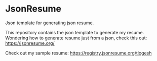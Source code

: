 # JsonResume
Json template for generating json resume.

This repository contains the json template to generate my resume. Wondering how to generate resume just from a json, check this out: https://jsonresume.org/

Check out my sample resume: https://registry.jsonresume.org/tlogesh